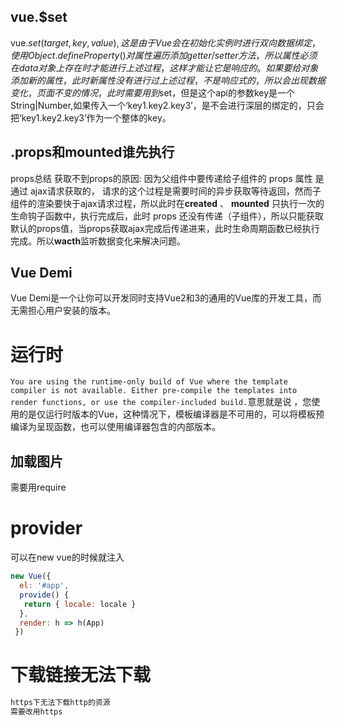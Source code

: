 ## vue.$set

vue.$set(target,key,value),这是由于 Vue 会在初始化实例时进行双向数据绑定，使用Object.defineProperty()对属性遍历添加 getter/setter 方法，所以属性必须在 data 对象上存在时才能进行上述过程 ，这样才能让它是响应的。如果要给对象添加新的属性，此时新属性没有进行过上述过程，不是响应式的，所以会出现数据变化，页面不变的情况，此时需要用到$set，但是这个api的参数key是一个String|Number,如果传入一个‘key1.key2.key3’，是不会进行深层的绑定的，只会把‘key1.key2.key3’作为一个整体的key。

## .props和mounted谁先执行

props总结
获取不到props的原因: 因为父组件中要传递给子组件的 props 属性 是通过 ajax请求获取的， 请求的这个过程是需要时间的异步获取等待返回，然而子组件的渲染要快于ajax请求过程，所以此时在**created** 、 **mounted** 只执行一次的生命钩子函数中，执行完成后，此时 props 还没有传递（子组件），所以只能获取默认的props值，当props获取ajax完成后传递进来，此时生命周期函数已经执行完成。所以**wacth**监听数据变化来解决问题。

## Vue Demi

Vue Demi是一个让你可以开发同时支持Vue2和3的通用的Vue库的开发工具，而无需担心用户安装的版本。

# 运行时

`You are using the runtime-only build of Vue where the template compiler is not available. Either pre-compile the templates into render functions, or use the compiler-included build.`意思就是说 ，您使用的是仅运行时版本的Vue，这种情况下，模板编译器是不可用的，可以将模板预编译为呈现函数，也可以使用编译器包含的内部版本。



## 加载图片

需要用require



# provider

可以在new vue的时候就注入

```js
new Vue({
  el: '#app',
  provide() {
   return { locale: locale }
  },
  render: h => h(App)
 })
```

# 下载链接无法下载

```js
https下无法下载http的资源
需要改用https
```

